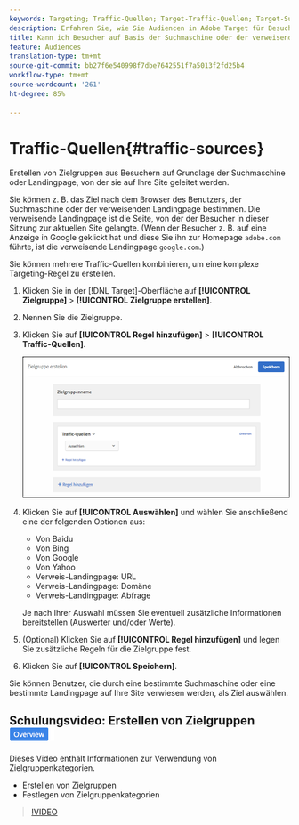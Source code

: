 ```yaml
---
keywords: Targeting; Traffic-Quellen; Target-Traffic-Quellen; Target-Suchmaschine; Suchmaschine; Landingpage; Target-Zielseite; verweisende Zielseite
description: Erfahren Sie, wie Sie Audiencen in Adobe Target für Besucher der Zielgruppe erstellen, die auf der Suchmaschine oder der Landingpage basieren, die sie auf Ihre Site verweist.
title: Kann ich Besucher auf Basis der Suchmaschine oder der verweisenden Site Zielgruppen durchführen?
feature: Audiences
translation-type: tm+mt
source-git-commit: bb27f6e540998f7dbe7642551f7a5013f2fd25b4
workflow-type: tm+mt
source-wordcount: '261'
ht-degree: 85%

---
```



# Traffic-Quellen{#traffic-sources}

Erstellen von Zielgruppen aus Besuchern auf Grundlage der Suchmaschine oder Landingpage, von der sie auf Ihre Site geleitet werden.

Sie können z. B. das Ziel nach dem Browser des Benutzers, der Suchmaschine oder der verweisenden Landingpage bestimmen. Die verweisende Landingpage ist die Seite, von der der Besucher in dieser Sitzung zur aktuellen Site gelangte. (Wenn der Besucher z. B. auf eine Anzeige in Google geklickt hat und diese Sie ihn zur Homepage `adobe.com` führte, ist die verweisende Landingpage `google.com`.)

Sie können mehrere Traffic-Quellen kombinieren, um eine komplexe Targeting-Regel zu erstellen.

1. Klicken Sie in der [!DNL Target]-Oberfläche auf **[!UICONTROL Zielgruppe]** > **[!UICONTROL Zielgruppe erstellen]**.
1. Nennen Sie die Zielgruppe.
1. Klicken Sie auf **[!UICONTROL Regel hinzufügen]** > **[!UICONTROL Traffic-Quellen]**.

   ![](assets/target_traffic_source.png)

1. Klicken Sie auf **[!UICONTROL Auswählen]** und wählen Sie anschließend eine der folgenden Optionen aus:

   * Von Baidu
   * Von Bing
   * Von Google
   * Von Yahoo
   * Verweis-Landingpage: URL
   * Verweis-Landingpage: Domäne
   * Verweis-Landingpage: Abfrage

   Je nach Ihrer Auswahl müssen Sie eventuell zusätzliche Informationen bereitstellen (Auswerter und/oder Werte).

1. (Optional) Klicken Sie auf **[!UICONTROL Regel hinzufügen]** und legen Sie zusätzliche Regeln für die Zielgruppe fest.
1. Klicken Sie auf **[!UICONTROL Speichern]**.

Sie können Benutzer, die durch eine bestimmte Suchmaschine oder eine bestimmte Landingpage auf Ihre Site verwiesen werden, als Ziel auswählen.

## Schulungsvideo: Erstellen von Zielgruppen  ![Übersichtskennzeichnung](/help/assets/overview.png)

Dieses Video enthält Informationen zur Verwendung von Zielgruppenkategorien.

* Erstellen von Zielgruppen
* Festlegen von Zielgruppenkategorien

>[!VIDEO](https://video.tv.adobe.com/v/17392)

